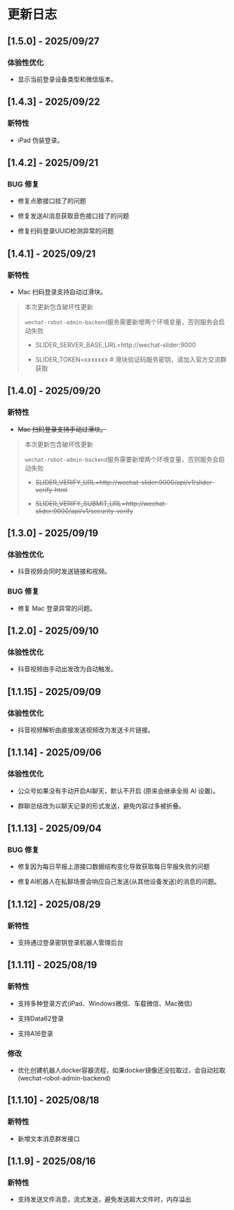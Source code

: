 # 更新日志

## [1.5.0] - 2025/09/27

### 体验性优化

- 显示当前登录设备类型和微信版本。

## [1.4.3] - 2025/09/22

### 新特性

- iPad 伪装登录。

## [1.4.2] - 2025/09/21

### BUG 修复

- 修复点歌接口挂了的问题

- 修复发送AI消息获取音色接口挂了的问题

- 修复扫码登录UUID检测异常的问题

## [1.4.1] - 2025/09/21

### 新特性

- Mac 扫码登录支持自动过滑块。

> 本次更新包含破坏性更新
>
> `wechat-robot-admin-backend`服务需要新增两个环境变量，否则服务会启动失败
>
> - SLIDER_SERVER_BASE_URL=http://wechat-slider:9000
>
> - SLIDER_TOKEN=xxxxxxx # 滑块验证码服务密钥，请加入官方交流群获取
>

## [1.4.0] - 2025/09/20

### 新特性

- ~~Mac 扫码登录支持手动过滑块。~~

> 本次更新包含破坏性更新
>
> `wechat-robot-admin-backend`服务需要新增两个环境变量，否则服务会启动失败
>
> - ~~SLIDER_VERIFY_URL=http://wechat-slider:9000/api/v1/slider-verify-html~~
>
> - ~~SLIDER_VERIFY_SUBMIT_URL=http://wechat-slider:9000/api/v1/security-verify~~
>

## [1.3.0] - 2025/09/19

### 体验性优化

- 抖音视频会同时发送链接和视频。

### BUG 修复

- 修复 Mac 登录异常的问题。

## [1.2.0] - 2025/09/10

### 体验性优化

- 抖音视频由手动出发改为自动触发。

## [1.1.15] - 2025/09/09

### 体验性优化

- 抖音视频解析由直接发送视频改为发送卡片链接。

## [1.1.14] - 2025/09/06

### 体验性优化

- 公众号如果没有手动开启AI聊天，默认不开启 (原来会继承全局 AI 设置)。

- 群聊总结改为以聊天记录的形式发送，避免内容过多被折叠。

## [1.1.13] - 2025/09/04

### BUG 修复

- 修复因为每日早报上游接口数据结构变化导致获取每日早报失败的问题

- 修复AI机器人在私聊场景会响应自己发送(从其他设备发送)的消息的问题。

## [1.1.12] - 2025/08/29

### 新特性

- 支持通过登录密钥登录机器人管理后台

## [1.1.11] - 2025/08/19

### 新特性

- 支持多种登录方式(iPad、Windows微信、车载微信、Mac微信)

- 支持Data62登录

- 支持A16登录

### 修改

- 优化创建机器人docker容器流程，如果docker镜像还没拉取过，会自动拉取 (wechat-robot-admin-backend)

## [1.1.10] - 2025/08/18

### 新特性

- 新增文本消息群发接口

## [1.1.9] - 2025/08/16

### 新特性

- 支持发送文件消息，流式发送，避免发送超大文件时，内存溢出